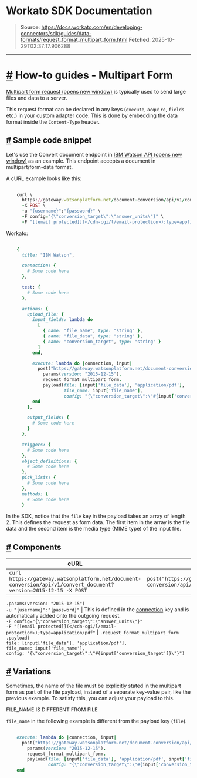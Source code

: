 # Workato SDK Documentation

> **Source**: https://docs.workato.com/en/developing-connectors/sdk/guides/data-formats/request_format_multipart_form.html
> **Fetched**: 2025-10-29T02:37:17.906288

---

# [#](<#how-to-guides-multipart-form>) How-to guides - Multipart Form

[Multipart form request (opens new window)](<https://www.w3.org/TR/html401/interact/forms.html#h-17.13.4.2>) is typically used to send large files and data to a server.

This request format can be declared in any keys (`execute`, `acquire`, `fields` etc.) in your custom adapter code. This is done by embedding the data format inside the `Content-Type` header.

## [#](<#sample-code-snippet>) Sample code snippet

Let's use the Convert document endpoint in [IBM Watson API (opens new window)](<https://www.ibm.com/watson/developercloud/document-conversion/api/v1/#convert-document>) as an example. This endpoint accepts a document in multipart/form-data format.

A cURL example looks like this:
```ruby
 
    curl \
      https://gateway.watsonplatform.net/document-conversion/api/v1/convert_document?version=2015-12-15 \
      -X POST \
      -u "{username}":"{password}" \
      -F config="{\"conversion_target\":\"answer_units\"}" \
      -F "[[email protected]](</cdn-cgi/l/email-protection>);type=application/pdf"


```

Workato:
```ruby
 
    {
      title: "IBM Watson",

      connection: {
        # Some code here
      },

      test: {
        # Some code here
      },

      actions: {
        upload_file: {
          input_fields: lambda do
            [
              { name: "file_name", type: "string" },
              { name: "file_data", type: "string" },
              { name: "conversion_target", type: "string" }
            ]
          end,

          execute: lambda do |connection, input|
            post("https://gateway.watsonplatform.net/document-conversion/api/v1/convert_document").
              params(version: "2015-12-15").
              request_format_multipart_form.
              payload(file: [input['file_data'], 'application/pdf'],
                      file_name: input['file_name'],
                      config: "{\"conversion_target\":\"#{input['conversion_target']}\"}")
          end
        },

        output_fields: {
          # Some code here
        }
      },

      triggers: {
        # Some code here
      },
      object_definitions: {
        # Some code here
      },
      pick_lists: {
        # Some code here
      },
      methods: {
        # Some code here
      }


```

In the SDK, notice that the `file` key in the payload takes an array of length 2. This defines the request as form data. The first item in the array is the file data and the second item is the media type (MIME type) of the input file.

## [#](<#components>) Components

cURL | Workato  
---|---  
`curl https://gateway.watsonplatform.net/document-conversion/api/v1/convert_document?version=2015-12-15 -X POST` | `post("https://gateway.watsonplatform.net/document-conversion/api/v1/convert_document")`  
`.params(version: "2015-12-15")`  
`-u "{username}":"{password}"` | This is defined in the [connection](../authentication/basic-authentication.md) key and is automatically added onto the outgoing request.  
`-F config="{\"conversion_target\":\"answer_units\"}"`  
`-F "[[email protected]](</cdn-cgi/l/email-protection>);type=application/pdf"` | `.request_format_multipart_form`  
`.payload(`  
`file: [input['file_data'], 'application/pdf'], `  
`file_name: input['file_name'],`  
`config: "{\"conversion_target\":\"#{input['conversion_target']}\"}")`  

## [#](<#variations>) Variations

Sometimes, the name of the file must be explicitly stated in the multipart form as part of the file payload, instead of a separate key-value pair, like the previous example. To satisfy this, you can adjust your payload to this.

FILE_NAME IS DIFFERENT FROM FILE

`file_name` in the following example is different from the payload key (`file`).
```ruby
 
    execute: lambda do |connection, input|
      post("https://gateway.watsonplatform.net/document-conversion/api/v1/convert_document").
        params(version: "2015-12-15").
        request_format_multipart_form.
        payload(file: [input['file_data'], 'application/pdf', input['file_name']],
                config: "{\"conversion_target\":\"#{input['conversion_target']}\"}")
    end


```

